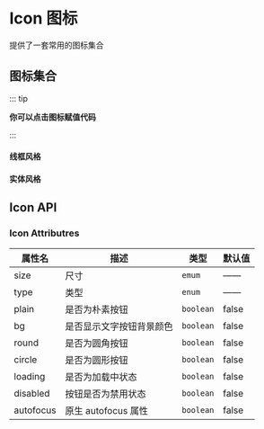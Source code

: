 # Icon 图标

提供了一套常用的图标集合

## 图标集合

::: tip

**你可以点击图标赋值代码**

:::

#### 线框风格

<wireframe></wireframe>

#### 实体风格

<entity></entity>

## Icon API

### Icon Attributres

| 属性名    | 描述                     | 类型      | 默认值 |
| --------- | ------------------------ | --------- | ------ |
| size      | 尺寸                     | `emum`    | ——     |
| type      | 类型                     | `enum`    | ——     |
| plain     | 是否为朴素按钮           | `boolean` | false  |
| bg        | 是否显示文字按钮背景颜色 | `boolean` | false  |
| round     | 是否为圆角按钮           | `boolean` | false  |
| circle    | 是否为圆形按钮           | `boolean` | false  |
| loading   | 是否为加载中状态         | `boolean` | false  |
| disabled  | 按钮是否为禁用状态       | `boolean` | false  |
| autofocus | 原生 autofocus 属性      | `boolean` | false  |
